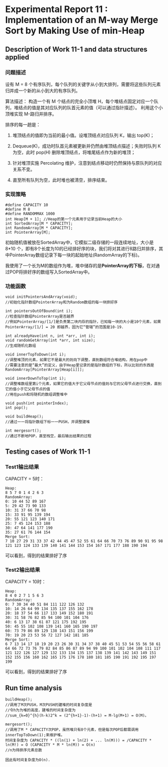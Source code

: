 # Experimental Report 11 : Implementation of an M-way Merge Sort by Making Use of min-Heap

## Description of Work 11-1 and data structures applied

### 问题描述

设有 M = 8 个有序队列，每个队列的关键字从小到大排列，需要将这些队列元素归并成一个新的从小到大的有序队列。

算法描述：
构造一个有 M 个结点的完全小顶堆 H，每个堆结点固定对应一个队列，堆结点的值是其对应队列的队首元素的值（可以通过指针描述）。
利用这个小顶堆实现 M-路归并排序。

排序的每一趟是：

1. 堆顶结点的值即为当前的最小值。设堆顶结点对应队列 K，输出 top(K)；

2. Dequeue(K)，成功时队首元素被更新并仍然由堆顶结点描述；失败时队列 K 为空，此时 pop(H) 删除堆顶结点，将堆尾结点作为新的堆顶；

3. 针对堆顶实施 Percolating 维护，注意到结点移动时仍然保持与原队列的对应关系不变。

4. 直至所有队列为空，此时堆也被清空，排序结束。

### 实现策略

    #define CAPACITY 10
    #define M 8
    #define RANDOMMAX 1000
    int Heap[M + 1]; //Heap的第一个元素用于记录当前Heap的大小
    int SortedArray[M * CAPACITY];
    int RandomArray[M * CAPACITY];
    int PointerArray[M];

初始随机值被放在SortedArray中，它模拟二级存储的一段连续地址，大小是 8*10 个，即有8个长度为10的已经排好序的块，我们将对其进行8路归并排序，其中PointerArray数组记录下每一块的起始地址(RandomArray的下标)。 

我使用了一个长为M的数组作为堆，堆中储存的是**PointerArray的下标**，在对通过POP将排好序的数组写入SortedArray中。

### 功能函数

    void initPointersAndArray(void);
    //初始化指针数组PointerArray和为Random数组的每一块排好序

    int pointersOutOfBound(int i);
    //检查指针数组PointerArray是否越界
    //例如PointerArray/[1/]是负责第二块内存的指针，已知每一块的大小是10个元素，如果PointerArray/[1/] = 20 即越界，因为它“管辖”的范围是10-19.

    int alreadyHave(int n, int *arr, int i);
    void randomGetArray(int *arr, int size);
    //生成随机化数组

    void innerTopToDown(int i);
    //调整堆顶的元素，如果它不是最大的则向下调整，直到数组符合堆结构，用在pop中
    //需要注意的是“最大”的定义，由于Heap里记录的是指针数组的下标，所以比较的东西是RandomArray[PointerArray[Heap[i]]];

    void innerDownToTop(int i);
    //调整堆数组里第i个元素，如果它的值大于它父母节点的值则与它的父母节点进行交换，直到它的值小于它父母节点的值
    //用在push和将随机的数组调整堆中

    void push(int pointerIndex);
    int pop();

    void buildHeap();
    //通过一一将指针数组下标一一PUSH，并调整建堆

    int mergesort(); 
    //通过不断地POP，直至栈空，最后输出结果的过程

## Testing cases of Work 11-1

### Test1输出结果

CAPACITY = 5时：

    Heap: 
    8 5 7 0 1 4 2 6 3 
    RandomArray: 
    0: 10 44 52 89 167 
    5: 29 42 73 90 133 
    10: 31 37 66 70 98 
    15: 33 91 95 139 194 
    20: 55 121 123 140 171 
    25: 7 45 124 153 188 
    30: 47 64 141 177 190 
    35: 27 61 76 144 154 
    Merge Sort:
    7 10 27 29 31 33 37 42 44 45 47 52 55 61 64 66 70 73 76 89 90 91 95 98 121 123 124 133 139 140 141 144 153 154 167 171 177 188 190 194     

可以看到，得到的结果排好了序

### Test2输出结果

CAPACITY = 10时：

    Heap:
    8 4 0 2 7 1 5 6 3
    RandomArray:
    0: 7 30 34 40 51 84 111 122 126 132
    10: 14 26 64 99 134 135 137 155 162 178
    20: 18 37 54 66 117 133 149 152 180 191
    30: 31 58 76 82 85 94 100 101 104 176
    40: 6 13 17 38 61 87 121 175 192 195
    50: 45 55 102 108 139 141 160 165 190 197
    60: 73 79 86 89 129 138 143 151 156 199
    70: 19 20 23 53 56 72 127 142 181 185
    Merge Sort:
    6 7 13 14 17 18 19 20 23 26 30 31 34 37 38 40 45 51 53 54 55 56 58 61 64 66 72 73 76 79 82 84 85 86 87 89 94 99 100 101 102 104 108 111 117 121 122 126 127 129 132 133 134 135 137 138 139 141 142 143 149 151 152 155 156 160 162 165 175 176 178 180 181 185 190 191 192 195 197 199

可以看到，得到的结果排好了序

## Run time analysis

    buildHeap();
    //调用了M次PUSH，M次PUSH的建堆的时间复杂度是
    //令h为为堆的高度，建堆的时间复杂度为 
    //sum_{k=0}^{h}(h-k)2^k = (2^{h+1}-1)-(h+1) = M-lg(M+1) = O(M)。

    mergesort();
    //调用了M * CAPACITY次POP，虽然堆只有8个元素，但是每次POP后都需调用innerTopToDown(1);来维护堆。
    时间复杂度为 CAPACITY * ((ln(1) + ln(2) + ... ln(M))) = /CAPACITY * ln(M!) = O (CAPACITY * M * ln(M)) = O(n) 
    //n为待排序元素总数
		
	因此有时间复杂度为O(n).